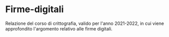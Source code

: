 # Firme-digitali
Relazione del corso di crittografia, valido per l'anno 2021-2022, in cui viene approfondito l'argomento relativo alle firme digitali.
